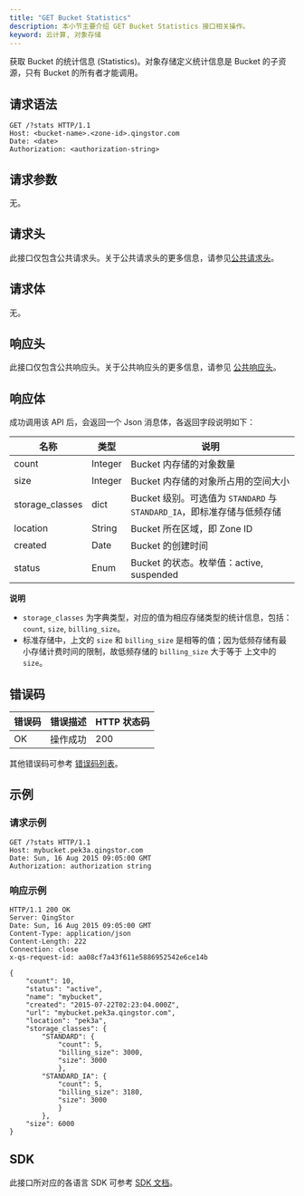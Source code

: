 ```yaml
---
title: "GET Bucket Statistics"
description: 本小节主要介绍 GET Bucket Statistics 接口相关操作。
keyword: 云计算, 对象存储
---
```



获取 Bucket 的统计信息 (Statistics)。对象存储定义统计信息是 Bucket 的子资源，只有 Bucket 的所有者才能调用。

## 请求语法

```http
GET /?stats HTTP/1.1
Host: <bucket-name>.<zone-id>.qingstor.com
Date: <date>
Authorization: <authorization-string>
```

## 请求参数

无。

## 请求头

此接口仅包含公共请求头。关于公共请求头的更多信息，请参见[公共请求头](/storage/object-storage/api/common_header/#请求头字段-request-header)。

## 请求体

无。

## 响应头

此接口仅包含公共响应头。关于公共响应头的更多信息，请参见 [公共响应头](/storage/object-storage/api/common_header/#响应头字段-response-header)。

## 响应体

成功调用该 API 后，会返回一个 Json 消息体，各返回字段说明如下：

| 名称 | 类型 | 说明 |
| --- | --- | --- |
| count | Integer | Bucket 内存储的对象数量 |
| size | Integer | Bucket 内存储的对象所占用的空间大小|
| storage_classes | dict | Bucket 级别。可选值为 `STANDARD` 与 `STANDARD_IA`，即标准存储与低频存储 |
| location | String | Bucket 所在区域，即 Zone ID |
| created | Date | Bucket 的创建时间 |
| status | Enum | Bucket 的状态。枚举值：active, suspended |

**说明**

- `storage_classes` 为字典类型，对应的值为相应存储类型的统计信息，包括：`count`, `size`, `billing_size`。
- 标准存储中，上文的 `size` 和 `billing_size` 是相等的值；因为低频存储有最小存储计费时间的限制，故低频存储的 `billing_size` 大于等于 上文中的 `size`。

## 错误码

| 错误码 | 错误描述 | HTTP 状态码 |
| --- | --- | --- |
| OK | 操作成功 | 200 |

其他错误码可参考 [错误码列表](/storage/object-storage/api/error_code/#错误码列表)。

## 示例

### 请求示例

```http
GET /?stats HTTP/1.1
Host: mybucket.pek3a.qingstor.com
Date: Sun, 16 Aug 2015 09:05:00 GMT
Authorization: authorization string
```

### 响应示例

```http
HTTP/1.1 200 OK
Server: QingStor
Date: Sun, 16 Aug 2015 09:05:00 GMT
Content-Type: application/json
Content-Length: 222
Connection: close
x-qs-request-id: aa08cf7a43f611e5886952542e6ce14b

{
    "count": 10,
    "status": "active",
    "name": "mybucket",
    "created": "2015-07-22T02:23:04.000Z",
    "url": "mybucket.pek3a.qingstor.com",
    "location": "pek3a",
    "storage_classes": {
        "STANDARD": {
            "count": 5,
            "billing_size": 3000,
            "size": 3000
            },
        "STANDARD_IA": {
            "count": 5,
            "billing_size": 3180,
            "size": 3000
            }
        },
    "size": 6000
}
```

## SDK

此接口所对应的各语言 SDK 可参考 [SDK 文档](/storage/object-storage/sdk/)。

